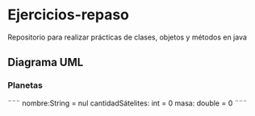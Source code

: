 # Ejercicios-repaso
Repositorio para realizar prácticas de clases, objetos y métodos en java
## Diagrama UML
### Planetas 
¨¨¨ 
nombre:String = nul
cantidadSátelites: int = 0
masa: double = 0 
¨¨¨


